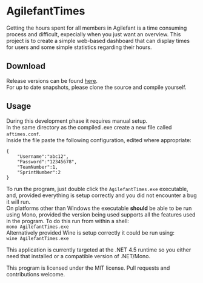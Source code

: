 # AgilefantTimes

Getting the hours spent for all members in Agilefant is a time consuming process and difficult, expecially when you just want an overview. This project is to create a simple web-based dashboard that can display times for users and some simple statistics regarding their hours.

## Download
Release versions can be found [here](https://github.com/mrkno/AgilefantTimes/releases).<br>
For up to date snapshots, please clone the source and compile yourself.

## Usage
During this development phase it requires manual setup.<br>
In the same directory as the compiled .exe create a new file called <code>aftimes.conf</code>.<br>
Inside the file paste the following configuration, edited where appropriate:<br>
```
{
	"Username":"abc12",
	"Password":"12345678",
	"TeamNumber":1,
	"SprintNumber":2
}
```
To run the program, just double click the `AgilefantTimes.exe` executable, and, provided everything is setup correctly and you did not encounter a bug it will run.<br>
On platforms other than Windows the executable **should** be able to be run using Mono, provided the version being used supports all the features used in the program. To do this run from within a shell:<br>
```mono AgilefantTimes.exe```
<br>Alternatively provided Wine is setup correctly it could be run using:<br>
```wine AgilefantTimes.exe```

This application is currently targeted at the .NET 4.5 runtime so you either need that installed or a compatible version of .NET/Mono.

This program is licensed under the MIT license. Pull requests and contributions welcome.
